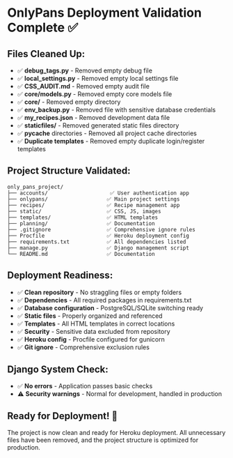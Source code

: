 # OnlyPans Deployment Validation Complete ✅

## Files Cleaned Up:

-   ✅ **debug_tags.py** - Removed empty debug file
-   ✅ **local_settings.py** - Removed empty local settings file
-   ✅ **CSS_AUDIT.md** - Removed empty audit file
-   ✅ **core/models.py** - Removed empty core models file
-   ✅ **core/** - Removed empty directory
-   ✅ **env_backup.py** - Removed file with sensitive database credentials
-   ✅ **my_recipes.json** - Removed development data file
-   ✅ **staticfiles/** - Removed generated static files directory
-   ✅ ****pycache**** directories - Removed all project cache directories
-   ✅ **Duplicate templates** - Removed empty duplicate login/register templates

## Project Structure Validated:

```
only_pans_project/
├── accounts/                    ✅ User authentication app
├── onlypans/                   ✅ Main project settings
├── recipes/                    ✅ Recipe management app
├── static/                     ✅ CSS, JS, images
├── templates/                  ✅ HTML templates
├── planning/                   ✅ Documentation
├── .gitignore                  ✅ Comprehensive ignore rules
├── Procfile                    ✅ Heroku deployment config
├── requirements.txt            ✅ All dependencies listed
├── manage.py                   ✅ Django management script
└── README.md                   ✅ Documentation
```

## Deployment Readiness:

-   ✅ **Clean repository** - No straggling files or empty folders
-   ✅ **Dependencies** - All required packages in requirements.txt
-   ✅ **Database configuration** - PostgreSQL/SQLite switching ready
-   ✅ **Static files** - Properly organized and referenced
-   ✅ **Templates** - All HTML templates in correct locations
-   ✅ **Security** - Sensitive data excluded from repository
-   ✅ **Heroku config** - Procfile configured for gunicorn
-   ✅ **Git ignore** - Comprehensive exclusion rules

## Django System Check:

-   ✅ **No errors** - Application passes basic checks
-   ⚠️ **Security warnings** - Normal for development, handled in production

## Ready for Deployment! 🚀

The project is now clean and ready for Heroku deployment. All unnecessary files have been removed, and the project structure is optimized for production.
